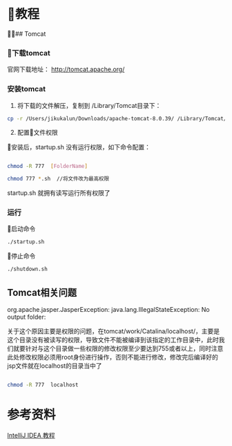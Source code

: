

# 教程

## Tomcat

### 下载tomcat

官网下载地址： http://tomcat.apache.org/

### 安装tomcat

1. 将下载的文件解压，复制到 /Library/Tomcat目录下：

```sh
cp -r /Users/jikukalun/Downloads/apache-tomcat-8.0.39/ /Library/Tomcat/tomcat8
```
2. 配置文件权限

安装后，startup.sh 没有运行权限，如下命令配置：
```sh

chmod -R 777  [FolderName]

chmod 777 *.sh  //将文件改为最高权限

```
 startup.sh 就拥有读写运行所有权限了

### 运行

启动命令

```sh
./startup.sh
```

停止命令

```sh
./shutdown.sh
```

## Tomcat相关问题

org.apache.jasper.JasperException: java.lang.IllegalStateException: No output folder: 

关于这个原因主要是权限的问题，在tomcat/work/Catalina/localhost/，主要是这个目录没有被读写的权限，导致文件不能被编译到该指定的工作目录中，此时我们就要针对与这个目录做一些权限的修改权限至少要达到755或者以上，同时注意此处修改权限必须用root身份进行操作，否则不能进行修改，修改完后编译好的jsp文件就在localhost的目录当中了

```sh

chmod -R 777  localhost

```

# 参考资料




[IntelliJ IDEA 教程](https://blog.csdn.net/qq_35246620/article/details/61191375)